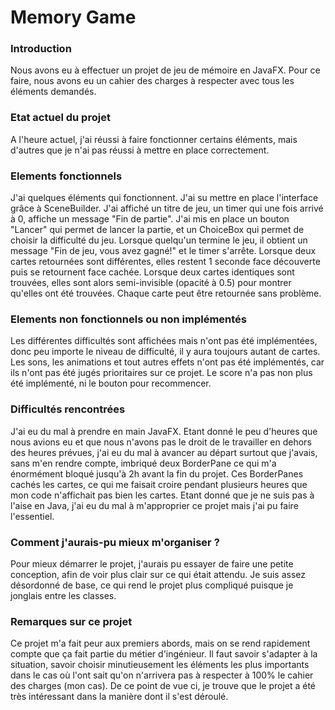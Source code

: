 
# Memory Game

### Introduction

Nous avons eu à effectuer un projet de jeu de mémoire en JavaFX. Pour ce faire, nous avons eu un cahier des charges à respecter avec tous les éléments demandés.


### Etat actuel du projet

A l'heure actuel, j'ai réussi à faire fonctionner certains éléments, mais d'autres que je n'ai pas réussi à mettre en place correctement.

### Elements fonctionnels

J'ai quelques éléments qui fonctionnent. J'ai su mettre en place l'interface grâce à SceneBuilder. J'ai affiché un titre de jeu, un timer qui une fois arrivé à 0, affiche un message "Fin de partie". J'ai mis en place un bouton "Lancer" qui permet de lancer la partie, et un ChoiceBox qui permet de choisir la difficulté du jeu. Lorsque quelqu'un termine le jeu, il obtient un message "Fin de jeu, vous avez gagné!" et le timer s'arrête. Lorsque deux cartes retournées sont différentes, elles restent 1 seconde face découverte puis se retournent face cachée. Lorsque deux cartes identiques sont trouvées, elles sont alors semi-invisible (opacité à 0.5) pour montrer qu'elles ont été trouvées. Chaque carte peut être retournée sans problème.

### Elements non fonctionnels ou non implémentés

Les différentes difficultés sont affichées mais n'ont pas été implémentées, donc peu importe le niveau de difficulté, il y aura toujours autant de cartes. Les sons, les animations et tout autres effets n'ont pas été implémentés, car ils n'ont pas été jugés prioritaires sur ce projet. Le score n'a pas non plus été implémenté, ni le bouton pour recommencer.

### Difficultés rencontrées

J'ai eu du mal à prendre en main JavaFX. Etant donné le peu d'heures que nous avions eu et que nous n'avons pas le droit de le travailler en dehors des heures prévues, j'ai eu du mal à avancer au départ surtout que j'avais, sans m'en rendre compte, imbriqué deux BorderPane ce qui m'a énormément bloqué jusqu'à 2h avant la fin du projet. Ces BorderPanes cachés les cartes, ce qui me faisait croire pendant plusieurs heures que mon code n'affichait pas bien les cartes. Etant donné que je ne suis pas à l'aise en Java, j'ai eu du mal à m'approprier ce projet mais j'ai pu faire l'essentiel.

### Comment j'aurais-pu mieux m'organiser ?

Pour mieux démarrer le projet, j'aurais pu essayer de faire une petite conception, afin de voir plus clair sur ce qui était attendu. Je suis assez désordonné de base, ce qui rend le projet plus compliqué puisque je jonglais entre les classes. 

### Remarques sur ce projet

Ce projet m'a fait peur aux premiers abords, mais on se rend rapidement compte que ça fait partie du métier d'ingénieur. Il faut savoir s'adapter à la situation, savoir choisir minutieusement les éléments les plus importants dans le cas où l'ont sait qu'on n'arrivera pas à respecter à 100% le cahier des charges (mon cas). De ce point de vue ci, je trouve que le projet a été très intéressant dans la manière dont il s'est déroulé.
